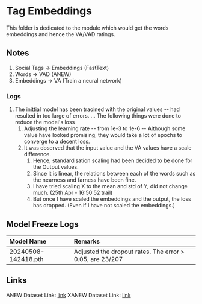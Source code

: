 # Tag Embeddings

This folder is dedicated to the module which would get the words embeddings and hence the VA/VAD ratings. 

## Notes
1. Social Tags -> Embeddings (FastText)
2. Words -> VAD (ANEW)
3. Embeddings -> VA (Train a neural network)

### Logs
1. The inittial model has been traoined with the original values -- had resulted in too large of errors. ... The following things were done to reduce the model's loss
   1. Adjusting the learning rate -- from 1e-3 to 1e-6  -- Although some value have looked promising, they would take a lot of epochs to converge to a decent loss. 
   2. It was observed that the input value and the VA values have a scale difference. 
      1. Hence, standardisation scaling had been decided to be done for the Output values. 
      2. Since it is linear, the relations between each of the words such as the nearness and farness have been fine. 
      3. I have tried scaling X to the mean and std of Y, did not change much. (25th Apr - 16:50:52 trail)
      4. But once I have scaled the embeddings and the output, the loss has dropped. (Even if I have not scaled the embeddings.)

## Model Freeze Logs
| Model Name | Remarks | 
|:----------- | :--------- |
| 20240508-142418.pth | Adjusted the dropout rates. The error > 0.05, are 23/207 |



## Links
ANEW Dataset Link: [link](https://osf.io/y6g5b/wiki/anew/)
XANEW Dataset Link: [link](https://github.com/JULIELab/XANEW)


